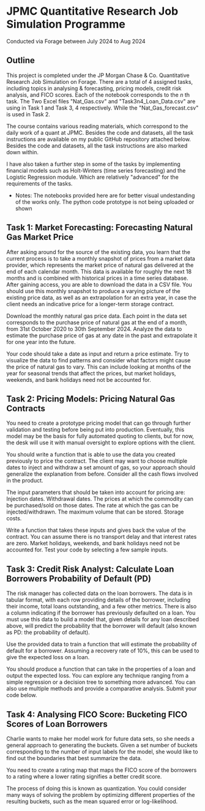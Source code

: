 # JPMC Quantitative Research Job Simulation Programme
Conducted via Forage between July 2024 to Aug 2024

## Outline
This project is completed under the JP Morgan Chase & Co. Quantitative Research Job Simulation on Forage. There are a total of 4 assigned tasks, including topics in analysing & forecasting, pricing models, credit risk analysis, and FICO scores. Each of the notebook corresponds to the $n$ th task. The Two Excel files "Nat_Gas.csv" and "Task3n4_Loan_Data.csv" are using in Task 1 and Task 3, 4 respectively. While the "Nat_Gas_forecast.csv" is used in Task 2.

The course contains various reading materials, which correspond to the daily work of a quant at JPMC. Besides the code and datasets, all the task instructions are available on my public GitHub repository attached below. Besides the code and datasets, all the task instructions are also marked down within.

I have also taken a further step in some of the tasks by implementing financial models such as Holt-Winters (time series forecasting) and the Logistic Regression module. Which are relatively "advanced" for the requirements of the tasks.

- Notes: The notebooks provided here are for better visual undestanding of the works only. The python code prototype is not being uploaded or shown

## Task 1: Market Forecasting: Forecasting Natural Gas Market Price
After asking around for the source of the existing data, you learn that the current process is to take a monthly snapshot of prices from a market data provider, which represents the market price of natural gas delivered at the end of each calendar month. This data is available for roughly the next 18 months and is combined with historical prices in a time series database.
After gaining access, you are able to download the data in a CSV file. You should use this monthly snapshot to produce a varying picture of the existing price data, as well as an extrapolation for an extra year, in case the client needs an indicative price for a longer-term storage contract.

Download the monthly natural gas price data. Each point in the data set corresponds to the purchase price of natural gas at the end of a month, from 31st October 2020 to 30th September 2024. Analyze the data to estimate the purchase price of gas at any date in the past and extrapolate it for one year into the future. 

Your code should take a date as input and return a price estimate. Try to visualize the data to find patterns and consider what factors might cause the price of natural gas to vary. This can include looking at months of the year for seasonal trends that affect the prices, but market holidays, weekends, and bank holidays need not be accounted for.


## Task 2: Pricing Models: Pricing Natural Gas Contracts
You need to create a prototype pricing model that can go through further validation and testing before being put into production.
Eventually, this model may be the basis for fully automated quoting to clients, but for now, the desk will use it with manual oversight to explore options with the client. 

You should write a function that is able to use the data you created previously to price the contract. The client may want to choose multiple dates to inject and withdraw a set amount of gas, so your approach should generalize the explanation from before. Consider all the cash flows involved in the product.

The input parameters that should be taken into account for pricing are:
Injection dates. 
Withdrawal dates.
The prices at which the commodity can be purchased/sold on those dates.
The rate at which the gas can be injected/withdrawn.
The maximum volume that can be stored.
Storage costs.

Write a function that takes these inputs and gives back the value of the contract. You can assume there is no transport delay and that interest rates are zero.
Market holidays, weekends, and bank holidays need not be accounted for. Test your code by selecting a few sample inputs.


## Task 3: Credit Risk Analyst: Calculate Loan Borrowers Probability of Default (PD)
The risk manager has collected data on the loan borrowers. The data is in tabular format, with each row providing details of the borrower, including their income, total loans outstanding, and a few other metrics. There is also a column indicating if the borrower has previously defaulted on a loan. You must use this data to build a model that, given details for any loan described above, will predict the probability that the borrower will default (also known as PD: the probability of default).

Use the provided data to train a function that will estimate the probability of default for a borrower. Assuming a recovery rate of 10%, this can be used to give the expected loss on a loan.

You should produce a function that can take in the properties of a loan and output the expected loss. You can explore any technique ranging from a simple regression or a decision tree to something more advanced. You can also use multiple methods and provide a comparative analysis. Submit your code below.


## Task 4: Analysing FICO Score: Bucketing FICO Scores of Loan Borrowers
Charlie wants to make her model work for future data sets, so she needs a general approach to generating the buckets. Given a set number of buckets corresponding to the number of input labels for the model, she would like to find out the boundaries that best summarize the data.

You need to create a rating map that maps the FICO score of the borrowers to a rating where a lower rating signifies a better credit score.

The process of doing this is known as quantization. You could consider many ways of solving the problem by optimizing different properties of the resulting buckets, such as the mean squared error or log-likelihood.
